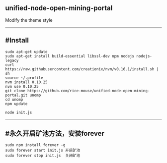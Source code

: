 ## unified-node-open-mining-portal
Modify the theme style

-------
## #Install
```
sudo apt-get update
sudo apt-get install build-essential libssl-dev npm nodejs nodejs-legacy
curl https://raw.githubusercontent.com/creationix/nvm/v0.16.1/install.sh | sh
source ~/.profile
nvm install 0.10.25
nvm use 0.10.25
git clone https://github.com/rice-mouse/unified-node-open-mining-portal.git unomp
cd unomp
npm update

node init.js
```
-------

## #永久开启矿池方法，安装forever
```
sudo npm install forever -g
sudo forever start init.js 开启矿池
sudo forever stop init.js  关闭矿池
```  
